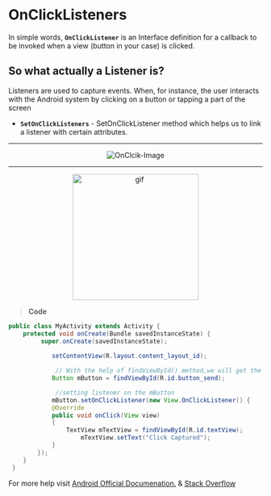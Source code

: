 # OnClickListeners

In simple words, **`OnClickListener`** is an Interface definition for a callback to be invoked when a view (button in your case) is clicked. 

## So what actually a Listener is?
Listeners are used to capture events. When, for instance, the user interacts with the Android system by clicking on a button or tapping a part of the screen 

* **`SetOnClickListeners`** - SetOnClickListener method which helps us to link a listener with certain attributes. 

----
<p align="center"><img src ="https://www.educative.io/api/edpresso/shot/6197555240108032/image/5447155113263104" alt="OnClcik-Image"></p>

----
<p align ="center"><img src ="https://user-images.githubusercontent.com/51878265/133871609-166ebe2a-9a0c-47e4-a768-03d04eb28443.GIF" alt="gif" length=900 width=250></p>

> **Code**
```Java
public class MyActivity extends Activity {
    protected void onCreate(Bundle savedInstanceState) {
         super.onCreate(savedInstanceState);
            
            setContentView(R.layout.content_layout_id);

             // With the help of findViewById() method,we will get the reference to the view in XML.
            Button mButton = findViewById(R.id.button_send);

             //setting listener on the mButton
            mButton.setOnClickListener(new View.OnClickListener() {
            @Override
            public void onClick(View view)
            {
                TextView mTextView = findViewById(R.id.textView);
                    mTextView.setText("Click Captured");
            }
        });
    }
 }
```

For more help visit [Android Official Documenation.](https://developer.android.com/reference/android/widget/Button) & [Stack Overflow](https://stackoverflow.com/questions/29479647/android-setonclicklistener-vs-onclicklistener-vs-view-onclicklistener)
